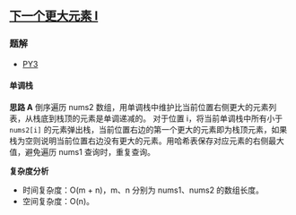 ## [下一个更大元素 I](https://leetcode-cn.com/problems/next-greater-element-i/)

### 题解
+ [PY3](../../py3/512/496.py)

#### 单调栈
**思路 A**
倒序遍历 nums2 数组，用单调栈中维护比当前位置右侧更大的元素列表，从栈底到栈顶的元素是单调递减的。
对于位置 i，将当前单调栈中所有小于 `nums2[i]` 的元素弹出栈，当前位置右边的第一个更大的元素即为栈顶元素，如果栈为空则说明当前位置右边没有更大的元素。用哈希表保存对应元素的右侧最大值，避免遍历 nums1 查询时，重复查询。

**复杂度分析**
+ 时间复杂度：O(m + n)，m、n 分别为 nums1、nums2 的数组长度。
+ 空间复杂度：O(n)。